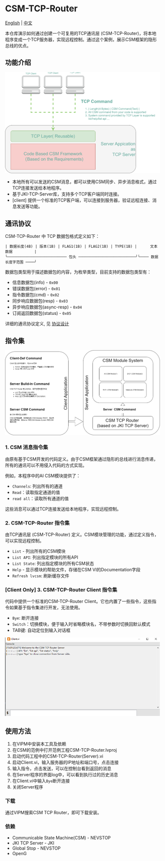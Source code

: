 # CSM-TCP-Router

[English](./README.md) | [中文](./README(zh-cn).md)

本仓库演示如何通过创建一个可复用的TCP通讯层 (CSM-TCP-Router)，将本地程序变成一个TCP服务器，实现远程控制。通过这个案例，展示CSM框架的隐形总线的优点。

## 功能介绍

![framework](.doc/CSM-TCP-Router%201.svg)

- 本地所有可以发送的CSM消息，都可以使用CSM同步、异步消息格式，通过TCP连接发送给本地程序。
- 基于JKI-TCP-Server库，支持多个TCP客户端同时连接。
- [client] 提供一个标准的TCP客户端，可以连接到服务器，验证远程连接、消息发送等功能。

## 通讯协议

CSM-TCP-Router 中 TCP 数据包格式定义如下：

```
| 数据长度(4B) | 版本(1B) | FLAG1(1B) | FLAG2(1B) | TYPE(1B) |      文本数据          |
╰─────────────────────────── 包头 ──────────────────────────╯╰──── 数据长度字范围 ────╯
```

数据包类型用于描述数据包的内容，为枚举类型，目前支持的数据包类型有：

- 信息数据包(info) - `0x00`
- 错误数据包(error) - `0x01`
- 指令数据包(cmd) - `0x02`
- 同步响应数据包(resp) - `0x03`
- 异步响应数据包(async-resp) - `0x04`
- 订阅返回数据包(status) - `0x05`

详细的通讯协议定义, 见 [协议设计](Protocol.v0.(zh-cn).md)

## 指令集

![image](.doc/CSM-TCP-Router.drawio.png)

### 1. CSM 消息指令集

由原有基于CSM开发的代码定义。由于CSM框架通过隐形的总线进行消息传递，所有的通讯可以不用侵入代码的方式实现。

例如，本程序中的AI CSM模块提供了：

- `Channels`: 列出所有的通道
- `Read`：读取指定通道的值
- `read all`：读取所有通道的值

这些消息可以通过TCP连接发送给本地程序，实现远程控制。

### 2. CSM-TCP-Router 指令集

由TCP通讯层 (CSM-TCP-Router) 定义。CSM模块管理的功能，通过定义指令，可以实现远程控制。

- `List` - 列出所有的CSM模块
- `List API`: 列出指定模块的所有API
- `List State`: 列出指定模块的所有CSM状态
- `Help` - 显示模块的帮助文件，存储在CSM VI的Documentation字段
- `Refresh lvcsm`: 刷新缓存文件

### [Client Only] 3. CSM-TCP-Router Client 指令集

代码中提供一个标准的CSM-TCP-Router Client。它也内置了一些指令，这些指令如果基于指令集进行开发，无法使用。

- `Bye`: 断开连接
- `Switch`：切换模块，便于输入时省略模块名，不带参数时切换回默认模式
- TAB键: 自动定位到输入对话框

![CSM-TCP-Router Client Console](.doc/Client.png)

## 使用方法

1. 在VIPM中安装本工具及依赖
2. 在CSM的范例中打开范例工程CSM-TCP-Router.lvproj
3. 启动代码工程中的CSM-TCP-Router(Server).vi
4. 启动Client.vi，输入服务器的IP地址和端口号，点击连接
5. 输入指令，点击发送，可以在控制台看到返回的消息
6. 在Server程序的界面log中，可以看到执行过的历史消息
7. 在Client.vi中输入`Bye`断开连接
8. 关闭Server程序

### 下载

通过VIPM搜索CSM TCP Router，即可下载安装。

### 依赖

- Communicable State Machine(CSM) - NEVSTOP
- JKI TCP Server - JKI
- Global Stop - NEVSTOP
- OpenG
